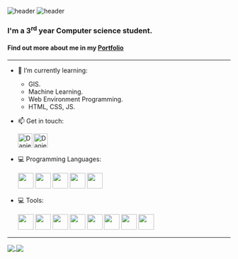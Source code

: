 ![header](https://komarev.com/ghpvc/?username=Daniel-israelov)
![header](https://capsule-render.vercel.app/api?type=waving&color=auto&height=200&section=header&text=Daniel%20Israelov&fontSize=90&animation=fadeIn)

### I'm a 3<sup>rd</sup> year Computer science student.<br>
#### Find out more about me in my [Portfolio](https://danielisraelov.netlify.app/)
---
- 🌱 I’m currently learning:
  - GIS.
  - Machine Learning.
  - Web Environment Programming.
  - HTML, CSS, JS.
- 📫 Get in touch:
  
    [<img align="left" alt="Daniel-isrealov | Gmail" width="32px" src="https://i.imgur.com/BzG8QoD.png" />](mailto:dani.prgrmr@gmail.com)
[<img align="left" alt="Daniel-isrealov | LinkedIn" width="32px" src="https://i.imgur.com/LdUCwc6.png" />](https://www.linkedin.com/in/daniel-israelov-programmer/) 
<br><br>

- 💻 Programming Languages:<br><br>
    <img width="35" src="https://img.icons8.com/color/50/000000/c-programming.png"/>
    <img width="35" src="https://img.icons8.com/color/50/000000/c-plus-plus-logo.png"/>
    <img width="35" src="https://img.icons8.com/color/48/000000/java-coffee-cup-logo--v1.png"/>
    <img width="35" src="https://img.icons8.com/color/48/000000/python--v1.png"/>
    <img width="35" src="https://img.icons8.com/color/344/javascript--v1.png"/>

- 💻 Tools:<br><br>
    <img width="35" src="https://img.icons8.com/color/48/000000/visual-studio-2019.png"/>
    <img width="35" src="https://img.icons8.com/fluency/48/000000/visual-studio-code-2019.png"/>
    <img width="35" src="https://img.icons8.com/color/48/000000/intellij-idea.png"/>
    <img width="35" src="https://img.icons8.com/fluency/344/4a90e2/jupyter.png"/>
    <img width="35" src="https://img.icons8.com/fluency/48/000000/mysql-logo.png"/>
    <img width="35" src="https://img.icons8.com/color/344/26e07f/android-studio--v3.png"/>
    <img width="35" src="https://www.vectorlogo.zone/logos/firebase/firebase-icon.svg"/>
    <img width="35" src="https://img.icons8.com/stickers/344/selenium-test-automation.png"/>

---
<a href="https://github.com/anuraghazra/github-readme-stats">
  <img align="center" src="https://github-readme-stats.vercel.app/api?username=Daniel-israelov&theme=dracula&show_icons=true&include_all_commits=false" />
</a>
<a href="https://github.com/anuraghazra/github-readme-stats">
  <img align="center" src="https://github-readme-stats.vercel.app/api/top-langs/?username=daniel-israelov&theme=dracula&langs_count=10&layout=compact" />
</a>
